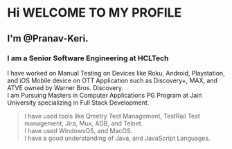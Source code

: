 # Hi WELCOME TO MY PROFILE
## I'm @Pranav-Keri. 
### I am a Senior Software Engineering at HCLTech
I have worked on Manual Testing on Devices like Roku, Android, Playstation, and iOS Mobile device on OTT Application such as Discovery+, MAX, and ATVE owned by Warner Bros. Discovery.\
I am Pursuing Masters in Computer Applications PG Program at Jain University specializing in Full Stack Development.
> I have used tools like Qmetry Test Management, TestRail Test management, Jira, Mux, ADB, and Telnet.\
> I have used WindowsOS, and MacOS.\
> I have a good understanding of Java, and JavaScript Languages.
